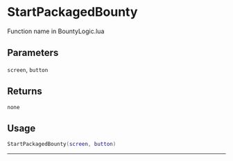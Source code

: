 # StartPackagedBounty
Function name in BountyLogic.lua
## Parameters
`screen`, `button`
## Returns
`none`
## Usage
```lua
StartPackagedBounty(screen, button)
```
---
